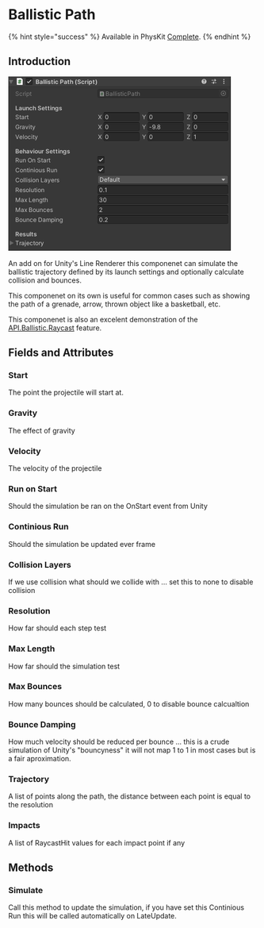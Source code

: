 # Ballistic Path

{% hint style="success" %}
Available in PhysKit [Complete](https://prf.hn/l/rpoyznk).
{% endhint %}

## Introduction

![](<../../../.gitbook/assets/image (155).png>)

An add on for Unity's Line Renderer this componenet can simulate the ballistic trajectory defined by its launch settings and optionally calculate collision and bounces.

This componenet on its own is useful for common cases such as showing the path of a grenade, arrow, thrown object like a basketball, etc.

This componenet is also an excelent demonstration of the [API.Ballistic.Raycast](../api/ballistics.md#raycast) feature.

## Fields and Attributes

### Start

The point the projectile will start at.

### Gravity

The effect of gravity

### Velocity

The velocity of the projectile

### Run on Start

Should the simulation be ran on the OnStart event from Unity

### Continious Run

Should the simulation be updated ever frame

### Collision Layers

If we use collision what should we collide with ... set this to none to disable collision

### Resolution

How far should each step test

### Max Length

How far should the simulation test

### Max Bounces

How many bounces should be calculated, 0 to disable bounce calcualtion

### Bounce Damping

How much velocity should be reduced per bounce ... this is a crude simulation of Unity's "bouncyness" it will not map 1 to 1 in most cases but is a fair aproximation.

### Trajectory

A list of points along the path, the distance between each point is equal to the resolution

### Impacts

A list of RaycastHit values for each impact point if any

## Methods

### Simulate

Call this method to update the simulation, if you have set this Continious Run this will be called automatically on LateUpdate.
